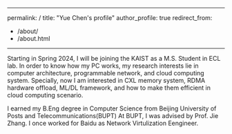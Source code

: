 <!--
 * @Descripttion: 
 * @version: 1.0.0
 * @Author: CYKS
 * @Date: 2024-03-07 14:44:23
 * @LastEditors: CYKS
 * @LastEditTime: 2024-03-31 18:00:28
-->
---
permalink: /
title: "Yue Chen's profile"
author_profile: true
redirect_from: 
  - /about/
  - /about.html
---

Starting in Spring 2024, I will be joining the KAIST as a M.S. Student in ECL lab. In order to know how my PC works, my research interests lie in computer architecture, programmable network, and cloud computing system. Specially, now I am interested in CXL memory system, RDMA hardware offload, ML/DL framework, and how to make them efficient in cloud computing scenario.

I earned my B.Eng degree in Computer Science from Beijing University of Posts and Telecommunications(BUPT) At BUPT, I was advised by Prof. Jie Zhang. I once worked for Baidu as Network Virtulization Eengineer.